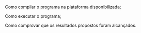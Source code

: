 Como compilar o programa na plataforma disponibilizada;

Como executar o programa;

Como comprovar que os resultados propostos foram alcançados.
